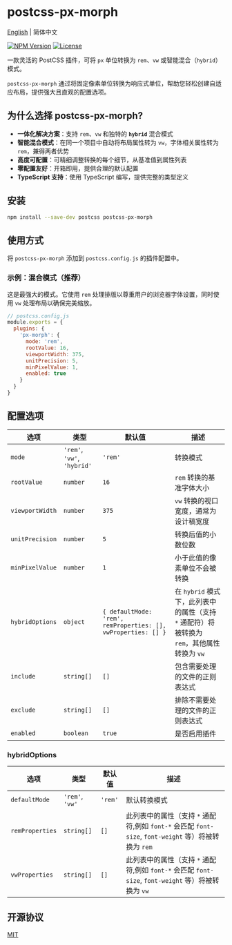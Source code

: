 # postcss-px-morph

[English](./README.md) | 简体中文

[![NPM Version](https://img.shields.io/npm/v/postcss-px-morph.svg)](https://www.npmjs.com/package/postcss-px-morph)
[![License](https://img.shields.io/npm/l/postcss-px-morph.svg)](https://github.com/fragrans-maotou/postcss-px-morph/blob/main/LICENSE)

一款灵活的 PostCSS 插件，可将 `px` 单位转换为 `rem`、`vw` 或智能混合（`hybrid`）模式。

`postcss-px-morph` 通过将固定像素单位转换为响应式单位，帮助您轻松创建自适应布局，提供强大且直观的配置选项。

## 为什么选择 postcss-px-morph?

* **一体化解决方案**：支持 `rem`、`vw` 和独特的 **`hybrid`** 混合模式
* **智能混合模式**：在同一个项目中自动将布局属性转为 `vw`，字体相关属性转为 `rem`，兼得两者优势
* **高度可配置**：可精细调整转换的每个细节，从基准值到属性列表
* **零配置友好**：开箱即用，提供合理的默认配置
* **TypeScript 支持**：使用 TypeScript 编写，提供完整的类型定义

## 安装

```bash
npm install --save-dev postcss postcss-px-morph
```

## 使用方式

将 `postcss-px-morph` 添加到 `postcss.config.js` 的插件配置中。

### 示例：混合模式（推荐）

这是最强大的模式。它使用 `rem` 处理排版以尊重用户的浏览器字体设置，同时使用 `vw` 处理布局以确保完美缩放。

```javascript
// postcss.config.js
module.exports = {
  plugins: {
    'px-morph': {
      mode: 'rem',
      rootValue: 16,
      viewportWidth: 375,
      unitPrecision: 5,
      minPixelValue: 1,
      enabled: true
    }
  }
}
```

## 配置选项

| 选项              | 类型                       | 默认值                                             | 描述                                                                                                                             |
| ----------------- | -------------------------- | -------------------------------------------------- | -------------------------------------------------------------------------------------------------------------------------------- |
| `mode`            | `'rem'`, `'vw'`, `'hybrid'` | `'rem'`                                            | 转换模式                                                                                                                         |
| `rootValue`       | `number`                   | `16`                                               | `rem` 转换的基准字体大小                                                                                                         |
| `viewportWidth`   | `number`                   | `375`                                              | `vw` 转换的视口宽度，通常为设计稿宽度                                                                                            |
| `unitPrecision`   | `number`                   | `5`                                                | 转换后值的小数位数                                                                                                               |
| `minPixelValue`   | `number`                   | `1`                                                | 小于此值的像素单位不会被转换                                                                                                     |
| `hybridOptions`   | `object`                   | `{ defaultMode: 'rem', remProperties: [], vwProperties: [] }` | 在 `hybrid` 模式下，此列表中的属性（支持 `*` 通配符）将被转换为 `rem`，其他属性转换为 `vw`                                           |
| `include`         | `string[]`                 | `[]`                                               | 包含需要处理的文件的正则表达式                                                                                                   |
| `exclude`         | `string[]`                 | `[]`                                               | 排除不需要处理的文件的正则表达式                                                                                                 |
| `enabled`         | `boolean`                  | `true`                                             | 是否启用插件                                                                                                                     |

### hybridOptions

| 选项               | 类型             | 默认值    | 描述                                                                         |
| ------------------ | ---------------- | --------- | ---------------------------------------------------------------------------- |
| `defaultMode`      | `'rem'`, `'vw'`  | `'rem'`   | 默认转换模式                                                                 |
| `remProperties`    | `string[]`       | `[]`      | 此列表中的属性（支持 `*` 通配符,例如 `font-*` 会匹配 `font-size`, `font-weight` 等）将被转换为 `rem`                              |
| `vwProperties`     | `string[]`       | `[]`      | 此列表中的属性（支持 `*` 通配符,例如 `font-*` 会匹配 `font-size`, `font-weight` 等）将被转换为 `vw`                               |

## 开源协议

[MIT](./LICENSE)